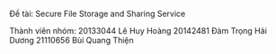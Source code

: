 Đề tài: Secure File Storage and Sharing Service

Thành viên nhóm: 
20133044	Lê Huy Hoàng
20142481	Đàm Trọng Hải Dương
21110656	Bùi Quang Thiện
